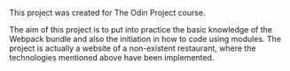 This project was created for The Odin Project course.

The aim of this project is to put into practice the basic knowledge of the Webpack bundle and also the initiation in how to code using modules.
The project is actually a website of a non-existent restaurant, where the technologies mentioned above have been implemented.
